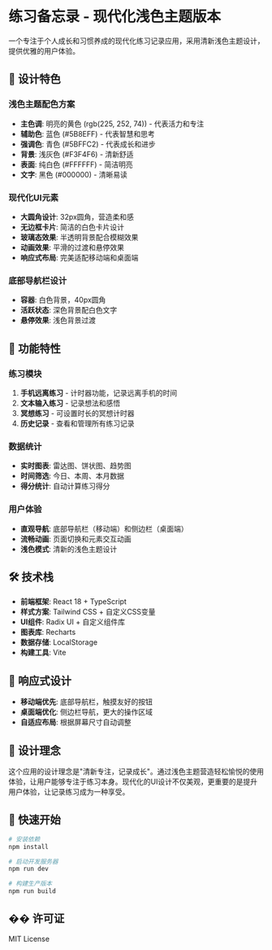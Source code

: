 # 练习备忘录 - 现代化浅色主题版本

一个专注于个人成长和习惯养成的现代化练习记录应用，采用清新浅色主题设计，提供优雅的用户体验。

## 🎨 设计特色

### 浅色主题配色方案
- **主色调**: 明亮的黄色 (rgb(225, 252, 74)) - 代表活力和专注
- **辅助色**: 蓝色 (#5B8EFF) - 代表智慧和思考
- **强调色**: 青色 (#5BFFC2) - 代表成长和进步
- **背景**: 浅灰色 (#F3F4F6) - 清新舒适
- **表面**: 纯白色 (#FFFFFF) - 简洁明亮
- **文字**: 黑色 (#000000) - 清晰易读

### 现代化UI元素
- **大圆角设计**: 32px圆角，营造柔和感
- **无边框卡片**: 简洁的白色卡片设计
- **玻璃态效果**: 半透明背景配合模糊效果
- **动画效果**: 平滑的过渡和悬停效果
- **响应式布局**: 完美适配移动端和桌面端

### 底部导航栏设计
- **容器**: 白色背景，40px圆角
- **活跃状态**: 深色背景配白色文字
- **悬停效果**: 浅色背景过渡

## 🚀 功能特性

### 练习模块
1. **手机远离练习** - 计时器功能，记录远离手机的时间
2. **文本输入练习** - 记录想法和感悟
3. **冥想练习** - 可设置时长的冥想计时器
4. **历史记录** - 查看和管理所有练习记录

### 数据统计
- **实时图表**: 雷达图、饼状图、趋势图
- **时间筛选**: 今日、本周、本月数据
- **得分统计**: 自动计算练习得分

### 用户体验
- **直观导航**: 底部导航栏（移动端）和侧边栏（桌面端）
- **流畅动画**: 页面切换和元素交互动画
- **浅色模式**: 清新的浅色主题设计

## 🛠️ 技术栈

- **前端框架**: React 18 + TypeScript
- **样式方案**: Tailwind CSS + 自定义CSS变量
- **UI组件**: Radix UI + 自定义组件库
- **图表库**: Recharts
- **数据存储**: LocalStorage
- **构建工具**: Vite

## 📱 响应式设计

- **移动端优先**: 底部导航栏，触摸友好的按钮
- **桌面端优化**: 侧边栏导航，更大的操作区域
- **自适应布局**: 根据屏幕尺寸自动调整

## 🎯 设计理念

这个应用的设计理念是"清新专注，记录成长"。通过浅色主题营造轻松愉悦的使用体验，让用户能够专注于练习本身。现代化的UI设计不仅美观，更重要的是提升用户体验，让记录练习成为一种享受。

## 🚀 快速开始

```bash
# 安装依赖
npm install

# 启动开发服务器
npm run dev

# 构建生产版本
npm run build
```

## �� 许可证

MIT License
